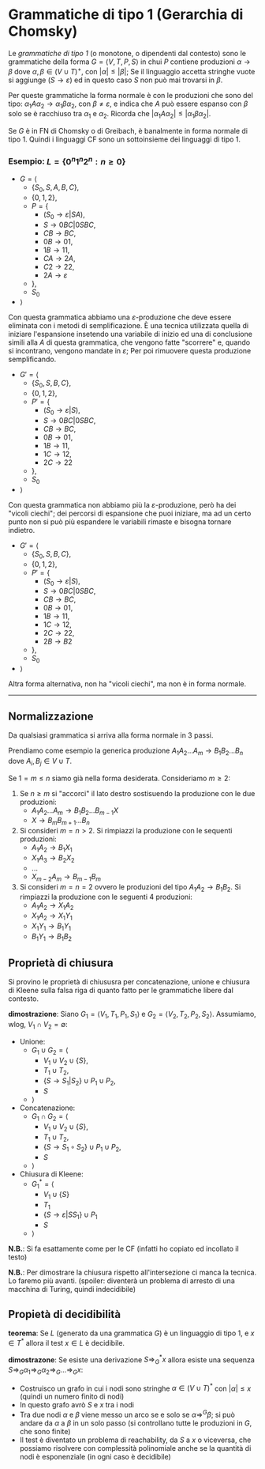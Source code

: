 # Grammatiche di tipo 1 (Gerarchia di Chomsky)

Le *grammatiche di tipo 1* (o monotone, o dipendenti dal contesto) sono le grammatiche della forma $G=\langle V,T,P,S\rangle$ in chui $P$
contiene produzioni $\alpha\rightarrow\beta$ dove $\alpha,\beta\in(V\cup T)^+$, con $|\alpha|\leq|\beta|$; Se il linguaggio accetta stringhe vuote si aggiunge $(S\rightarrow\varepsilon)$ ed in questo caso $S$ non può mai trovarsi in $\beta$.

Per queste grammatiche la forma normale è con le produzioni che sono del tipo: $\alpha_1A\alpha_2\rightarrow\alpha_1\beta\alpha_2$, con $\beta\neq\varepsilon$, e indica che $A$ può essere espanso con $\beta$ solo se è racchiuso tra $\alpha_1$ e $\alpha_2$. Ricorda che $|\alpha_1A\alpha_2|\leq|\alpha_1\beta\alpha_2|$.

Se $G$ è in FN di Chomsky o di Greibach, è banalmente in forma normale di tipo 1. Quindi i linguaggi CF sono un sottoinsieme dei linguaggi di tipo 1.

### Esempio: $L=\{0^n1^n2^n:n\geq0\}$

* $G=\langle$
  * $\{S_0,S,A,B,C\},$
  * $\{0,1,2\},$
  * $P=\{$
    * ($S_0\rightarrow\varepsilon|SA),$
    * $S\rightarrow0BC|0SBC,$
    * $CB\rightarrow BC,$
    * $0B\rightarrow01,$
    * $1B\rightarrow11,$
    * $CA\rightarrow2A,$
    * $C2\rightarrow22,$
    * $2A\rightarrow\varepsilon$
  * $\},$
  * $S_0$
* $\rangle$

Con questa grammatica abbiamo una $\varepsilon$-produzione che deve essere eliminata con i metodi di semplificazione. È una tecnica utilizzata quella di iniziare l'espansione insetendo una variabile di inizio ed una di conclusione simili alla $A$ di questa grammatica, che vengono fatte "scorrere" e, quando si incontrano, vengono mandate in $\varepsilon$; Per poi rimuovere questa produzione semplificando.

* $G'=\langle$
  * $\{S_0,S,B,C\},$
  * $\{0,1,2\},$
  * $P'=\{$
    * ($S_0\rightarrow\varepsilon|S),$
    * $S\rightarrow0BC|0SBC,$
    * $CB\rightarrow BC,$
    * $0B\rightarrow01,$
    * $1B\rightarrow11,$
    * $1C\rightarrow12,$
    * $2C\rightarrow22$
  * $\},$
  * $S_0$
* $\rangle$

Con questa grammatica non abbiamo più la $\varepsilon$-produzione, però ha dei "vicoli ciechi"; dei percorsi di espansione che puoi iniziare, ma ad un certo punto non si può più espandere le variabili rimaste e bisogna tornare indietro.

* $G'=\langle$
  * $\{S_0,S,B,C\},$
  * $\{0,1,2\},$
  * $P'=\{$
    * ($S_0\rightarrow\varepsilon|S),$
    * $S\rightarrow0BC|0SBC,$
    * $CB\rightarrow BC,$
    * $0B\rightarrow01,$
    * $1B\rightarrow11,$
    * $1C\rightarrow12,$
    * $2C\rightarrow22,$
    * $2B\rightarrow B2$
  * $\},$
  * $S_0$
* $\rangle$

Altra forma alternativa, non ha "vicoli ciechi", ma non è in forma normale.

---

## Normalizzazione

Da qualsiasi grammatica si arriva alla forma normale in 3 passi.

Prendiamo come esempio la generica produzione $A_1A_2...A_m\rightarrow B_1B_2...B_n$ dove $A_i,B_j\in V\cup T$.

Se $1=m\leq n$ siamo già nella forma desiderata. Consideriamo $m\geq2$:
1. Se $n\geq m$ si "accorci" il lato destro sostisuendo la produzione con le due produzioni:
   * $A_1A_2...A_m\rightarrow B_1B_2...B_{m-1}X$
   * $X\rightarrow B_mB_{m+1}...B_n$
2. Si consideri $m=n>2$. Si rimpiazzi la produzione con le sequenti produzioni:
   * $A_1A_2\rightarrow B_1X_1$
   * $X_1A_3\rightarrow B_2X_2$
   * $...$
   * $X_{m-2}A_m\rightarrow B_{m-1}B_m$
3. Si consideri $m=n=2$ ovvero le produzioni del tipo $A_1A_2\rightarrow B_1B_2$. Si rimpiazzi la produzione con le seguenti 4 produzioni:
   * $A_1A_2\rightarrow X_1A_2$
   * $X_1A_2\rightarrow X_1Y_1$
   * $X_1Y_1\rightarrow B_1Y_1$
   * $B_1Y_1\rightarrow B_1B_2$

## Proprietà di chiusura

Si provino le proprietà di chiususra per concatenazione, unione e chiusura di Kleene sulla falsa riga di quanto fatto per le grammatiche libere dal contesto.

**dimostrazione**: Siano $G_1=\langle V_1,T_1,P_1,S_1\rangle$ e $G_2=\langle V_2,T_2,P_2,S_2\rangle$. Assumiamo, wlog, $V_1\cap V_2=\emptyset$:
* Unione:
  * $G_1\cup G_2=\langle$
    * $V_1\cup V_2\cup\{S\},$
    * $T_1\cup T_2,$
    * $\{S\rightarrow S_1|S_2\}\cup P_1\cup P_2,$
    * $S$
  * $\rangle$
* Concatenazione:
  * $G_1\cap G_2=\langle$
    * $V_1\cup V_2\cup\{S\},$
    * $T_1\cup T_2,$
    * $\{S\rightarrow S_1\circ S_2\}\cup P_1\cup P_2,$
    * $S$
  * $\rangle$
* Chiusura di Kleene:
  * $G^*_1=\langle$
    * $V_1\cup\{S\}$
    * $T_1$
    * $\{S\rightarrow\varepsilon|SS_1\}\cup P_1$
    * $S$
  * $\rangle$

**N.B.**: Si fa esattamente come per le CF (infatti ho copiato ed incollato il testo)

**N.B.**: Per dimostrare la chiusura rispetto all'intersezione ci manca la tecnica. Lo faremo più avanti. (spoiler: diventerà un problema di arresto di una macchina di Turing, quindi indecidibile)

## Propietà di decidibilità

**teorema**: Se $L$ (generato da una grammatica $G$) è un linguaggio di tipo 1, e $x\in T^*$ allora il test $x\in L$ è decidibile.

**dimostrazone**: Se esiste una derivazione $S\Rightarrow^*_Gx$ allora esiste una sequenza $S\Rightarrow_G\alpha_1\Rightarrow_G\alpha_2\Rightarrow_G...\Rightarrow_Gx$:
* Costruisco un grafo in cui i nodi sono stringhe $\alpha\in(V\cup T)^*$ con $|\alpha|\leq x$ (quindi un numero finito di nodi)
* In questo grafo avrò $S$ e $x$ tra i nodi
* Tra due nodi $\alpha$ e $\beta$ viene messo un arco se e solo se $\alpha\Rightarrow^G\beta$; si può andare da $\alpha$ a $\beta$ in un solo passo (si controllano tutte le produzioni in $G$, che sono finite)
* Il test è diventato un problema di reachability, da $S$ a $x$ o viceversa, che possiamo risolvere con complessità polinomiale anche se la quantità di nodi è esponenziale (in ogni caso è decidibile)